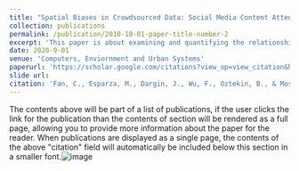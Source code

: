 ```yaml
---
title: "Spatial Biases in Crowdsourced Data: Social Media Content Attention Concentrates on Populous Areas in Disasters"
collection: publications
permalink: /publication/2010-10-01-paper-title-number-2
excerpt: 'This paper is about examining and quantifying the relationships among sociodemographic factors, damage claims, and social media attention on areas during a disaster. The research obtained disaster related tweets through twitter's API and through a content based analysis the research found that the relationship between population and social media attention is chacterized by a sub-linear power law. '
date: 2020-9-01
venue: 'Computers, Enviornment and Urban Systems'
paperurl: 'https://scholar.google.com/citations?view_op=view_citation&hl=en&user=-SGJS5UAAAAJ&citation_for_view=-SGJS5UAAAAJ:u5HHmVD_uO8C'
slide url:
citation: 'Fan, C., Esparza, M., Dargin, J., Wu, F., Oztekin, B., & Mostafavi, A. (2020). Spatial biases in crowdsourced data: Social media content attention concentrates on populous areas in disasters. Computers, Environment and Urban Systems, 83, 101514.'
---
```


The contents above will be part of a list of publications, if the user clicks the link for the publication than the contents of section will be rendered as a full page, allowing you to provide more information about the paper for the reader. When publications are displayed as a single page, the contents of the above "citation" field will automatically be included below this section in a smaller font.![image](https://github.com/user-attachments/assets/9410cac0-c7f9-4806-949b-9176490c291e)

